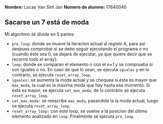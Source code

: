 <strong>Nombre:</strong> Lucas Van Sint Jan
<strong>Número de alumno:</strong> 17640040
<h2 id="titulo">Sacarse un 7 está de moda</h2>
<p>Mi algoritmo se divide en 5 partes:</p>

<ul>

<li><code>pre_loop</code>: donde se mueve la iteracion actual al registo A, para así despues comprobar si se debe seguir ejecutando el programa o no (cuando éste sea 0, se dejará de ejecutar, ya que quiere decir que se recorrió todo el array).</li>
<li><code>loop</code>: donde se comparan el elemento <em>n</em> con el <em>n+1</em> y se comprueba si son iguales o no. En caso de que lo sean, se ejecuta <code>iguales</code> y en lo contrario, se ejecuta <code>reset_array_loop</code>.</li>
<li><code>iguales:</code> se aumenta la moda actual y se chequea si ésta es mayor que <code>max_moda</code>, la cual es la máxima moda que hay hasta ese momento. Si ésta es mayor, se ejecuta <code>set_max_moda</code>, de lo contrario se ejecuta <code>reset_array_loop</code>.</li>
<li><code>set_max_moda:</code> se reescribe <code>max_moda</code>, pasandole la la moda actual, luego se ejecuta <code>reset_array_loop</code>.</li>
<li><code>reset_array_loop:</code> con este loop, se vuelve a la posicion del último elemento analizado en <code>loop</code>. Finalmente se ejecuta <code>pre_loop</code>.</li>

</ul>